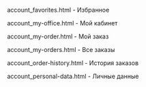 account_favorites.html - Избранное

account_my-office.html - Мой кабинет

account_my-order.html - Мой заказ

account_my-orders.html - Все заказы

account_order-history.html - История заказов

account_personal-data.html - Личные данные
